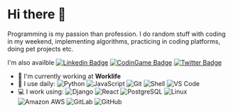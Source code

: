 # Hi there 👋

Programming is my passion than profession. I do random stuff with coding in my weekend, implementing algorithms, practicing in coding platforms, doing pet projects etc.

I'm also availble 
[![Linkedin Badge](https://img.shields.io/badge/-tanvir362-0077B5?style=plastic&logo=Linkedin&logoColor=white&link=https://www.linkedin.com/in/tanvir362/)](https://www.linkedin.com/in/tanvir362/)
[![CodinGame Badge](https://img.shields.io/badge/-Tanvir-252E38?style=plastic&logo=Codingame&link=https://www.codingame.com/profile/de3de870009b6003314ce9cfff4a0d539284961)](https://www.codingame.com/profile/de3de870009b6003314ce9cfff4a0d539284961)
[![Twitter Badge](https://img.shields.io/badge/-tanvir362-5DA9DD?style=plastic&logo=Twitter&logoColor=white&link=https://twitter.com/tanvir362/)](https://twitter.com/tanvir362/)

- 🏢 I'm currently working at **Worklife**
- 🚀 I use daily: ![Python](https://img.shields.io/badge/-Python-3674A5?style=plastic&logo=Python&logoColor=FFD847)
  ![JavaScript](https://img.shields.io/badge/-JavaScript-black?style=plastic&logo=javascript)
  ![Git](https://img.shields.io/badge/-Git-black?style=plastic&logo=git)
  ![Shell](https://img.shields.io/badge/-Shell-blasck?style=plastic&logo=Shell)
  ![VS Code](https://img.shields.io/badge/-VS%20Code-007ACC?style=plastic&logo=visual-studio-code)
- 💻 I work using:
  ![Django](https://img.shields.io/badge/-Django-092E20?style=plastic&logo=Django)
  ![React](https://img.shields.io/badge/-React-3b2e5a?style=plastic&logo=react)
  ![PostgreSQL](https://img.shields.io/badge/-PostgreSQL-336791?style=plastic&logo=postgresql)
  ![Linux](https://img.shields.io/badge/Linux-Ubuntu--20.04-orange)
  ![Amazon AWS](https://img.shields.io/badge/Amazon%20AWS-232F3E?style=plastic&logo=amazon-aws)
  ![GitLab](https://img.shields.io/badge/-GitLab-FCA121?style=plastic&logo=gitlab)
  ![GitHub](https://img.shields.io/badge/-GitHub-181717?style=plastic&logo=github)


<!--[![tanvir362's github stats](https://github-readme-stats.vercel.app/api?username=tanvir362&theme=dark&show_icons=true)](https://github.com/tanvir362)-->

